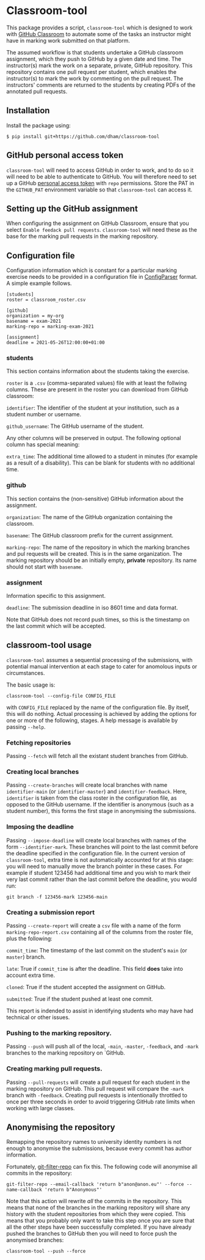 # Classroom-tool

This package provides a script, `classroom-tool` which is designed to work with
[GitHub Classroom](https://classroom.github.com) to automate some of the tasks
an instructor might have in marking work submitted on that platform.

The assumed workflow is that students undertake a GitHub classroom assignment,
which they push to GitHub by a given date and time. The instructor(s) mark the
work on a separate, private, GitHub repository. This repository contains one
pull request per student, which enables the instructor(s) to mark the work by
commenting on the pull request. The instructors' comments are returned to the
students by creating PDFs of the annotated pull requests.


## Installation

Install the package using:

```console
$ pip install git+https://github.com/dham/classroom-tool
```

## GitHub personal access token

`classroom-tool` will need to access GitHub in order to work, and to do so it will need to be able to authenticate to GitHub. You will therefore need to set up a GitHub [personal access token](https://docs.github.com/en/github/authenticating-to-github/creating-a-personal-access-token) with `repo` permissions. Store the PAT in the `GITHUB_PAT` environment variable so that `classroom-tool` can access it.

## Setting up the GitHub assignment

When configuring the assignment on GitHub Classroom, ensure that you select
`Enable feedack pull requests`. `classroom-tool` will need these as the base
for the marking pull requests in the marking repository.

## Configuration file

Configuration information which is constant for a particular marking exercise
needs to be provided in a configuration file in
[ConfigParser](https://docs.python.org/3/library/configparser.html) format. A
simple example follows.

```
[students]
roster = classroom_roster.csv

[github]
organization = my-org
basename = exam-2021
marking-repo = marking-exam-2021

[assignment]
deadline = 2021-05-26T12:00:00+01:00
```

### students

This section contains information about the students taking the exercise.

`roster` is a `.csv` (comma-separated values) file with at least the follwing
columns. These are present in the roster you can download from GitHub classroom:

`identifier`: The identifier of the student at your institution, such as a
student number or username.

`github_username`: The GitHub username of the student.

Any other columns will be preserved in output. The following optional column
has special meaning:

`extra_time`: The additional time allowed to a student in minutes (for example
as a result of a disability). This can be blank for students with no additional
time.

### github

This section contains the (non-sensitive) GitHub information about the
assignment.

`organization`: The name of the GitHub organization containing the classroom.

`basename`: The GitHub classroom prefix for the current assignment.

`marking-repo`: The name of the repository in which the marking branches and
pul requests will be created. This is in the same organization. The marking
repository should be an initially empty, **private** repository. Its name
should not start with `basename`.

### assignment

Information specific to this assignment.

`deadline`: The submission deadline in iso 8601 time and data format.

Note that GitHub does not record push times, so this is the timestamp on the
last commit which will be accepted.

## classroom-tool usage

`classroom-tool` assumes a sequential processing of the submissions, with
potential manual intervention at each stage to cater for anomolous inputs or
circumstances.

The basic usage is:
```
classroom-tool --config-file CONFIG_FILE
```
with `CONFIG_FILE` replaced by the name of the configuration file. By itself,
this will do nothing. Actual processing is achieved by adding the options for
one or more of the following, stages. A help message is available by passing `--help`.

### Fetching repositories

Passing `--fetch` will fetch all the existant student branches from GitHub.

### Creating local branches

Passing `--create-branches` will create local branches with name
`identifier-main` (or `identifier-master`) and `identifier-feedback`. Here,
`identifier` is taken from the class roster in the configuration file, as
opposed to the GitHub username. If the identifier is anonymous (such as a
student number), this forms the first stage in anonymising the submissions.

### Imposing the deadline

Passing `--impose-deadline` will create local branches with names of the form
`--identifier-mark`. These branches will point to the last commit before the
deadline specified in the configuration file. In the current version of
`classroom-tool`, extra time is not automatically accounted for at this stage:
you will need to manually move the branch pointer in these cases. For example
if student 123456 had additional time and you wish to mark their very last
commit rather than the last commit before the deadline, you would run:
```
git branch -f 123456-mark 123456-main
```

### Creating a submission report

Passing `--create-report` will create a `csv` file with a name of the form
`marking-repo-report.csv` containing all of the columns from the roster file,
plus the following:

`commit_time`: The timestamp of the last commit on the student's `main` (or
`master`) branch.

`late`: True if `commit_time` is after the deadline. This field **does** take
into account extra time.

`cloned`: True if the student accepted the assignment on GitHub.

`submitted`: True if the student pushed at least one commit.

This report is indended to assist in identifying students who may have had
technical or other issues.

### Pushing to the marking repository.

Passing `--push` will push all of the local, `-main`, `-master`, `-feedback`,
and `-mark` branches to the marking repository on `GitHub.

### Creating marking pull requests.

Passing `--pull-requests` will create a pull request for each student in the
marking repository on GitHub. This pull request will compare the `-mark` branch
with `-feedback`. Creating pull requests is intentionally throttled to once per
three seconds in order to avoid triggering GitHub rate limits when working with
large classes.

## Anonymising the repository

Remapping the repository names to university identity numbers is not enough to
anonymise the submissions, because every commit has author information. 

Fortunately, [git-filter-repo](https://github.com/newren/git-filter-repo) can fix this. The following code will anonymise all commits in the repository:

```
git-filter-repo --email-callback 'return b"anon@anon.eu"' --force --name-callback 'return b"Anonymous"'
```

Note that this action will rewrite *all* the commits in the repository. This
means that none of the branches in the marking repository will share any
history with the student repositories from which they were copied. This means
that you probably only want to take this step once you are sure that all the
other steps have been successfully completed. If you have already pushed the
branches to GitHub then you will need to force push the anonymised branches:

```
classroom-tool --push --force
```
